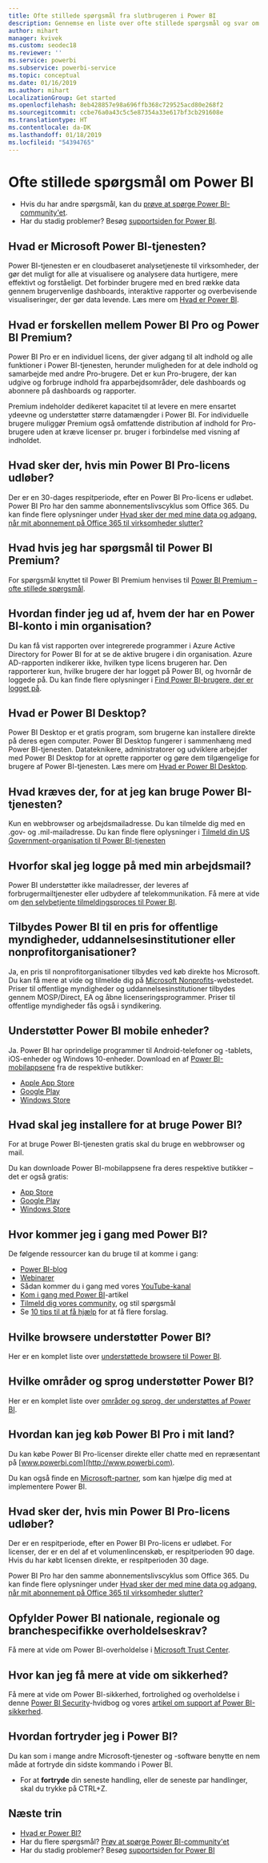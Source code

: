 ```yaml
---
title: Ofte stillede spørgsmål fra slutbrugeren i Power BI
description: Gennemse en liste over ofte stillede spørgsmål og svar om Power BI-tjenesten og Power BI-mobilappene.
author: mihart
manager: kvivek
ms.custom: seodec18
ms.reviewer: ''
ms.service: powerbi
ms.subservice: powerbi-service
ms.topic: conceptual
ms.date: 01/16/2019
ms.author: mihart
LocalizationGroup: Get started
ms.openlocfilehash: 8eb428857e98a696ffb368c729525acd80e268f2
ms.sourcegitcommit: ccbe76a0a43c5c5e87354a33e617bf3cb291608e
ms.translationtype: HT
ms.contentlocale: da-DK
ms.lasthandoff: 01/18/2019
ms.locfileid: "54394765"
---
```

# <a name="frequently-asked-questions-about-power-bi"></a>Ofte stillede spørgsmål om Power BI
* Hvis du har andre spørgsmål, kan du [prøve at spørge Power BI-community'et](http://community.powerbi.com/).
* Har du stadig problemer? Besøg [supportsiden for Power BI](https://powerbi.microsoft.com/support/).

## <a name="what-is-microsoft-power-bi-service"></a>Hvad er Microsoft Power BI-tjenesten?
Power BI-tjenesten er en cloudbaseret analysetjeneste til virksomheder, der gør det muligt for alle at visualisere og analysere data hurtigere, mere effektivt og forståeligt. Det forbinder brugere med en bred række data gennem brugervenlige dashboards, interaktive rapporter og overbevisende visualiseringer, der gør data levende. Læs mere om [Hvad er Power BI](../power-bi-overview.md).

## <a name="whats-the-difference-between-power-bi-pro-and-power-bi-premium"></a>Hvad er forskellen mellem Power BI Pro og Power BI Premium?
Power BI Pro er en individuel licens, der giver adgang til alt indhold og alle funktioner i Power BI-tjenesten, herunder muligheden for at dele indhold og samarbejde med andre Pro-brugere. Det er kun Pro-brugere, der kan udgive og forbruge indhold fra apparbejdsområder, dele dashboards og abonnere på dashboards og rapporter. 

Premium indeholder dedikeret kapacitet til at levere en mere ensartet ydeevne og understøtter større datamængder i Power BI. For individuelle brugere muliggør Premium også omfattende distribution af indhold for Pro-brugere uden at kræve licenser pr. bruger i forbindelse med visning af indholdet.

## <a name="what-happens-if-my-power-bi-pro-license-expires"></a>Hvad sker der, hvis min Power BI Pro-licens udløber?
Der er en 30-dages respitperiode, efter en Power BI Pro-licens er udløbet.
Power BI Pro har den samme abonnementslivscyklus som Office 365. Du kan finde flere oplysninger under [Hvad sker der med mine data og adgang, når mit abonnement på Office 365 til virksomheder slutter?](https://support.office.com/article/What-happens-to-my-data-and-access-when-my-Office-365-for-business-subscription-ends-4436582f-211a-45ec-b72e-33647f97d8a3)

## <a name="what-if-i-have-questions-about-power-bi-premium"></a>Hvad hvis jeg har spørgsmål til Power BI Premium?
For spørgsmål knyttet til Power BI Premium henvises til [Power BI Premium – ofte stillede spørgsmål](../service-premium-faq.md).

## <a name="how-do-i-find-out-who-in-my-organization-has-a-power-bi-account"></a>Hvordan finder jeg ud af, hvem der har en Power BI-konto i min organisation?
Du kan få vist rapporten over integrerede programmer i Azure Active Directory for Power BI for at se de aktive brugere i din organisation. Azure AD-rapporten indikerer ikke, hvilken type licens brugeren har. Den rapporterer kun, hvilke brugere der har logget på Power BI, og hvornår de loggede på. Du kan finde flere oplysninger i [Find Power BI-brugere, der er logget på](../service-admin-access-usage.md).

## <a name="what-is-power-bi-desktop"></a>Hvad er Power BI Desktop?
Power BI Desktop er et gratis program, som brugerne kan installere direkte på deres egen computer. Power BI Desktop fungerer i sammenhæng med Power BI-tjenesten.  Datateknikere, administratorer og udviklere arbejder med Power BI Desktop for at oprette rapporter og gøre dem tilgængelige for brugere af Power BI-tjenesten. Læs mere om [Hvad er Power BI Desktop](../desktop-what-is-desktop.md).

## <a name="what-do-i-need-to-use-power-bi-service"></a>Hvad kræves der, for at jeg kan bruge Power BI-tjenesten?
Kun en webbrowser og arbejdsmailadresse. Du kan tilmelde dig med en .gov- og .mil-mailadresse. Du kan finde flere oplysninger i [Tilmeld din US Government-organisation til Power BI-tjenesten](../service-govus-signup.md) 

## <a name="why-do-i-have-to-sign-up-with-my-work-email"></a>Hvorfor skal jeg logge på med min arbejdsmail?
Power BI understøtter ikke mailadresser, der leveres af forbrugermailtjenester eller udbydere af telekommunikation. Få mere at vide om [den selvbetjente tilmeldingsproces til Power BI](../service-self-service-signup-for-power-bi.md).

## <a name="is-government-academic-and-nonprofit-pricing-available-for-power-bi"></a>Tilbydes Power BI til en pris for offentlige myndigheder, uddannelsesinstitutioner eller nonprofitorganisationer?
Ja, en pris til nonprofitorganisationer tilbydes ved køb direkte hos Microsoft. Du kan få mere at vide og tilmelde dig på [Microsoft Nonprofits](https://www.microsoft.com/en-us/nonprofits/power-bi)-webstedet. Priser til offentlige myndigheder og uddannelsesinstitutioner tilbydes gennem MOSP/Direct, EA og åbne licenseringsprogrammer. Priser til offentlige myndigheder fås også i syndikering. 

## <a name="does-power-bi-support-mobile-devices"></a>Understøtter Power BI mobile enheder?
Ja. Power BI har oprindelige programmer til Android-telefoner og -tablets, iOS-enheder og Windows 10-enheder. Download en af [Power BI-mobilappsene](https://powerbi.microsoft.com/mobile) fra de respektive butikker:  

* [Apple App Store](http://go.microsoft.com/fwlink/?LinkId=526218)
* [Google Play](http://go.microsoft.com/fwlink/?LinkID=544867&clcid=0x409)
* [Windows Store](http://go.microsoft.com/fwlink/?LinkId=526478)



## <a name="what-do-i-need-to-install-in-order-to-use-power-bi"></a>Hvad skal jeg installere for at bruge Power BI?
For at bruge Power BI-tjenesten gratis skal du bruge en webbrowser og mail.

Du kan downloade Power BI-mobilappsene fra deres respektive butikker – det er også gratis:

* [App Store](http://go.microsoft.com/fwlink/?LinkId=526218)
* [Google Play](http://go.microsoft.com/fwlink/?LinkID=544867&clcid=0x409)
* [Windows Store](http://go.microsoft.com/fwlink/?LinkId=526478)

## <a name="where-do-i-get-started-with-power-bi"></a>Hvor kommer jeg i gang med Power BI?
De følgende ressourcer kan du bruge til at komme i gang:

* [Power BI-blog](http://blogs.msdn.com/b/powerbi/)
* [Webinarer](../webinars.md)
* Sådan kommer du i gang med vores [YouTube-kanal](https://www.youtube.com/user/mspowerbi)
* [Kom i gang med Power BI](../service-get-started.md)-artikel
* [Tilmeld dig vores community](https://community.powerbi.com/), og stil spørgsmål
* Se [10 tips til at få hjælp](../service-tips-for-finding-help.md) for at få flere forslag.

## <a name="what-browsers-does-power-bi-support"></a>Hvilke browsere understøtter Power BI?
Her er en komplet liste over [understøttede browsere til Power BI](../service-browser-support.md).

## <a name="what-regions-and-languages-does-power-bi-support"></a>Hvilke områder og sprog understøtter Power BI?
Her er en komplet liste over [områder og sprog, der understøttes af Power BI](../supported-languages-countries-regions.md).

## <a name="how-can-i-buy-power-bi-pro-in-my-country"></a>Hvordan kan jeg køb Power BI Pro i mit land?
Du kan købe Power BI Pro-licenser direkte eller chatte med en repræsentant på [www.powerbi.com](http://www.powerbi.com).

Du kan også finde en [Microsoft-partner](https://partner.microsoft.com/), som kan hjælpe dig med at implementere Power BI.

## <a name="what-happens-if-my-power-bi-pro-license-expires"></a>Hvad sker der, hvis min Power BI Pro-licens udløber?
Der er en respitperiode, efter en Power BI Pro-licens er udløbet. For licenser, der er en del af et volumenlincenskøb, er respitperioden 90 dage. Hvis du har købt licensen direkte, er respitperioden 30 dage.

Power BI Pro har den samme abonnementslivscyklus som Office 365. Du kan finde flere oplysninger under [Hvad sker der med mine data og adgang, når mit abonnement på Office 365 til virksomheder slutter?](https://support.office.com/article/What-happens-to-my-data-and-access-when-my-Office-365-for-business-subscription-ends-4436582f-211a-45ec-b72e-33647f97d8a3)

## <a name="does-power-bi-meet-national-regional-and-industry-specific-compliance-requirements"></a>Opfylder Power BI nationale, regionale og branchespecifikke overholdelseskrav?
Få mere at vide om Power BI-overholdelse i [Microsoft Trust Center](http://go.microsoft.com/fwlink/?LinkId=785324).

## <a name="where-can-i-learn-more-about-security"></a>Hvor kan jeg få mere at vide om sikkerhed?
Få mere at vide om Power BI-sikkerhed, fortrolighed og overholdelse i denne [Power BI Security](http://go.microsoft.com/fwlink/?LinkId=829185)-hvidbog og vores [artikel om support af Power BI-sikkerhed](../service-admin-power-bi-security.md).

## <a name="how-do-i-undo-in-power-bi"></a>Hvordan fortryder jeg i Power BI?
Du kan som i mange andre Microsoft-tjenester og -software benytte en nem måde at fortryde din sidste kommando i Power BI. 

* For at **fortryde** din seneste handling, eller de seneste par handlinger, skal du trykke på CTRL+Z.

## <a name="next-steps"></a>Næste trin
* [Hvad er Power BI?](../power-bi-overview.md)
* Har du flere spørgsmål? [Prøv at spørge Power BI-community'et](http://community.powerbi.com/)
* Har du stadig problemer? Besøg [supportsiden for Power BI](https://powerbi.microsoft.com/support/)

